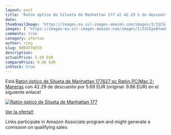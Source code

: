 ```yaml
---
layout: post
title: 'Ratón óptico de Silueta de Manhattan 177 al 42.29 % de descuento'
date: 
thumbnailImage: 'https://images-eu.ssl-images-amazon.com/images/I/31CGyoAYwwL._SL200_.jpg'
images: [ 'https://images-eu.ssl-images-amazon.com/images/I/31CGyoAYwwL._SL200_.jpg' ]
comments: true
category: ofertas
author: ring
slug: B004TTWZSS
description:
actualPrice: 5.69 EUR
comparePrice: 9.86 EUR
inStock: true
---
```


Está [Ratón óptico de Silueta de Manhattan 177627 pc Ratón  PC/Mac  2-Maneras](https://www.amazon.es/dp/B004TTWZSS/?tag=tolees-21) con 42.29 de descuento por 5.69 EUR (original: 9.86 EUR) en el siguiente enlace!

[![Ratón óptico de Silueta de Manhattan 177](https://images-eu.ssl-images-amazon.com/images/I/31CGyoAYwwL._SL200_.jpg)](https://www.amazon.es/dp/B004TTWZSS/?tag=tolees-21)

[Ver la oferta!!](https://www.amazon.es/dp/B004TTWZSS/?tag=tolees-21)

Links participate in Amazon Associate program and might generate a comission on qualifying sales


